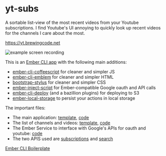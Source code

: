 # yt-subs

A sortable list-view of the most recent videos from your Youtube
subscriptions. I find Youtube's UI annoying to quickly look up recent
videos for the channels I care about the most.

https://yt.brewingcode.net

![example screen recording](https://thumbs.gfycat.com/FearlessDimwittedGrackle-size_restricted.gif)

This is an [Ember CLI app](BOILERPLATE.md) with the following main additions:

* [ember-cli-coffeescript](https://github.com/kimroen/ember-cli-coffeescript) for cleaner and simpler JS
* [ember-cli-emblem](https://github.com/Vestorly/ember-cli-emblem) for cleaner and simpler HTML
* [bootstrap-stylus](https://github.com/maxmx/bootstrap-stylus) for cleaner and simpler CSS
* [ember-inject-script](https://github.com/minutebase/ember-inject-script) for Ember-compatible Google oauth and API calls
* [ember-cli-deploy](https://github.com/ember-cli-deploy/ember-cli-deploy) (and a bazillion plugins) for deploying to S3
* [ember-local-storage](https://github.com/funkensturm/ember-local-storage) to persist your actions in local storage

The important files:

* The main application: [template](app/templates/application.emblem), [code](app/controllers/application.coffee)
* The list of channels and videos: [template](app/templates/components/yt-videos.emblem), [code](app/components/yt-videos.coffee)
* The Ember Service to interface with Google's APIs for oauth and youtube: [code](app/services/google-api.coffee)
* The two APIS used are [subscriptions](https://developers.google.com/youtube/v3/docs/subscriptions/list) and
  [search](https://developers.google.com/youtube/v3/docs/search/list)

[Ember CLI Boilerplate](BOILERPLATE.md)
